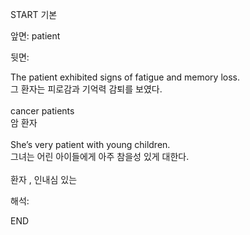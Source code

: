 START
기본

앞면:
patient


뒷면:
<div>The patient exhibited signs of fatigue and memory loss. </div><div>그 환자는 피로감과 기억력 감퇴를 보였다.</div><div><br></div><div>cancer patients </div><div>암 환자</div><div><br></div><div><div>She’s very patient with young children. </div><div>그녀는 어린 아이들에게 아주 참을성 있게 대한다.</div></div><div><br></div><div>환자 , 인내심 있는</div>


해석:

END
